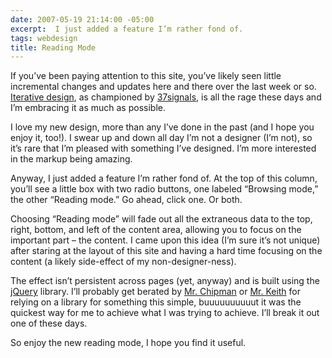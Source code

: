 ```yaml
---
date: 2007-05-19 21:14:00 -05:00
excerpt:  I just added a feature I’m rather fond of.
tags: webdesign
title: Reading Mode
---
```


If you’ve been paying attention to this site, you’ve likely seen little incremental changes and updates here and there over the last week or so. [Iterative design](http://en.wikipedia.org/wiki/Iterative_design), as championed by [37signals](http://37signals.com/), is all the rage these days and I’m embracing it as much as possible.

I love my new design, more than any I’ve done in the past (and I hope you enjoy it, too!). I swear up and down all day I’m not a designer (I’m not), so it’s rare that I’m pleased with something I’ve designed. I’m more interested in the markup being amazing.

Anyway, I just added a feature I’m rather fond of. At the top of this column, you’ll see a little box with two radio buttons, one labeled “Browsing mode,” the other “Reading mode.” Go ahead, click one. Or both.

Choosing “Reading mode” will fade out all the extraneous data to the top, right, bottom, and left of the content area, allowing you to focus on the important part – the content. I came upon this idea (I’m sure it’s not unique) after staring at the layout of this site and having a hard time focusing on the content (a likely side-effect of my non-designer-ness).

The effect isn’t persistent across pages (yet, anyway) and is built using the [jQuery](http://jquery.com/) library. I’ll probably get berated by [Mr. Chipman](http://www.slayeroffice.com/) or [Mr. Keith](http://adactio.com/) for relying on a library for something this simple, buuuuuuuuuut it was the quickest way for me to achieve what I was trying to achieve. I’ll break it out one of these days.

So enjoy the new reading mode, I hope you find it useful.